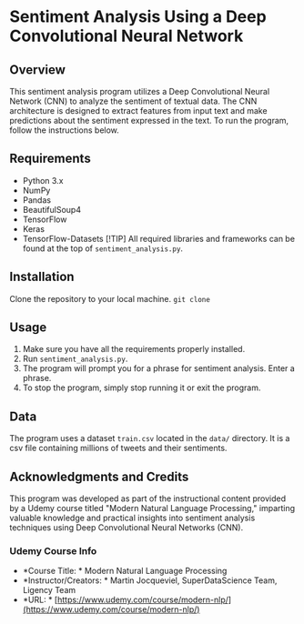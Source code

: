 # Sentiment Analysis Using a Deep Convolutional Neural Network
## Overview
This sentiment analysis program utilizes a Deep Convolutional Neural Network (CNN) to analyze the sentiment of textual data. The CNN architecture is designed to extract features from input text and make predictions about the sentiment expressed in the text. To run the program, follow the instructions below.

## Requirements
- Python 3.x
- NumPy
- Pandas
- BeautifulSoup4
- TensorFlow
- Keras
- TensorFlow-Datasets
[!TIP]
All required libraries and frameworks can be found at the top of ```sentiment_analysis.py```.

## Installation
Clone the repository to your local machine.
``` git clone ```

## Usage
1. Make sure you have all the requirements properly installed.
2. Run ```sentiment_analysis.py```.
3. The program will prompt you for a phrase for sentiment analysis. Enter a phrase.
4. To stop the program, simply stop running it or exit the program.

## Data
The program uses a dataset ```train.csv``` located in the ```data/``` directory. It is a csv file containing millions of tweets and their sentiments.

## Acknowledgments and Credits
This program was developed as part of the instructional content provided by a Udemy course titled "Modern Natural Language Processing," imparting valuable knowledge and practical insights into sentiment analysis techniques using Deep Convolutional Neural Networks (CNN).

### Udemy Course Info
- *Course Title: * Modern Natural Language Processing
- *Instructor/Creators: * Martin Jocqueviel, SuperDataScience Team, Ligency Team
- *URL: * [https://www.udemy.com/course/modern-nlp/](https://www.udemy.com/course/modern-nlp/)
